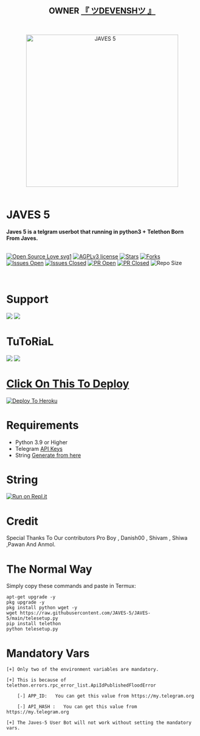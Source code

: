 <h2 align="center"><b>OWNER <a href="https://telegram.dog/MONSTERX2">『 ツDEVENSHツ 』</a></b></h2>
<br>
<p align="center">
   <a href="https://github.com/JAVES-5/JAVES-5"><img src="https://telegra.ph/file/169b98cc836367751dcb1.jpg" alt="JAVES 5" width=400px></a>
   <br>
   <br>
</p>
<h1>JAVES 5</h1>
<b>Javes 5 is a telgram userbot that running in python3 + Telethon Born From Javes.</b>
<br>
<br>

[![Open Source Love svg1](https://badges.frapsoft.com/os/v1/open-source.png?v=103)]( https://github.com/JAVES-5/JAVES-5)
[![AGPLv3 license](https://img.shields.io/badge/License-AGPL%20v3-green.svg)]( https://github.com/JAVES-5/JAVES-5#copyright--license)
[![Stars](https://img.shields.io/github/stars/JAVES-5/JAVES-5?&style=flat-square)]( https://github.com/JAVES-5/JAVES-5/stargazers)
[![Forks](https://img.shields.io/github/forks/JAVES-5/JAVES-5?&style=flat-square)]( https://github.com/JAVES-5/JAVES-5/network/members)
[![Issues Open](https://img.shields.io/github/issues/JAVES-5/JAVES-5?&style=flat-square)]( https://github.com/JAVES-5/JAVES-5/issues)
[![Issues Closed](https://img.shields.io/github/issues-closed/JAVES-5/JAVES-5?&style=flat-square)]( https://github.com/JAVES-5/JAVES-5/issues?q=is:closed)
[![PR Open](https://img.shields.io/github/issues-pr/JAVES-5/JAVES-5?&style=flat-square)]( https://github.com/JAVES-5/JAVES-5/pulls)
[![PR Closed](https://img.shields.io/github/issues-pr-closed/JAVES-5/JAVES-5?&style=flat-square)]( https://github.com/jAVES-5/JAVES-5/pulls?q=is:closed)
![Repo Size](https://img.shields.io/github/repo-size/JAVES-5/JAVES-5?style=flat-square)

<br>




# Support

<a href="https://t.me/JAVES_5_SUPPORT"><img src="https://img.shields.io/badge/Join-Support%20Channel-red.svg?style=for-the-badge&logo=Telegram"></a>
<a href="https://t.me/JAVES_5_SUPPORTER"><img src="https://img.shields.io/badge/Join-Support%20Group-blue.svg?style=for-the-badge&logo=Telegram"></a>



# TuToRiaL

<a href="http://youtube.com/watch?v=aWnWbFGXp5U"><img src="https://img.shields.io/badge/How%20To%20Deploy-blue.svg?logo=Youtube"></a>
<a href="http://youtube.com/watch?v=aWnWbFGXp5U"><img src="https://img.shields.io/youtube/views/aWnWbFGXp5U?style=social">



# Click On This To Deploy

[![Deploy To Heroku](https://www.herokucdn.com/deploy/button.svg)](https://heroku.com/deploy?template=https://github.com/JAVES-5/JAVES-5)

# Requirements 
* Python 3.9 or Higher
* Telegram [API Keys](https://my.telegram.org/apps)
* String [Generate from here](https://repl.it/@Javes786/Javes-20-String-session#main.py)


# String

[![Run on Repl.it](https://repl.it/badge/github/STARKGANG/friday)](https://repl.it/@Javes786/Javes-20-String-session#main.py)


# Credit
Special Thanks To Our contributors Pro Boy , Danish00 , Shivam , Shiwa ,Pawan And Anmol.



# The Normal Way

Simply copy these commands and paste in Termux:
```apt-get update
apt-get upgrade -y
pkg upgrade -y
pkg install python wget -y
wget https://raw.githubusercontent.com/JAVES-5/JAVES-5/main/telesetup.py
pip install telethon
python telesetup.py
```



# Mandatory Vars
```
[+] Only two of the environment variables are mandatory.

[+] This is because of telethon.errors.rpc_error_list.ApiIdPublishedFloodError

    [-] APP_ID:   You can get this value from https://my.telegram.org
    
    [-] API_HASH :   You can get this value from https://my.telegram.org
    
[+] The Javes-5 User Bot will not work without setting the mandatory vars.
```















